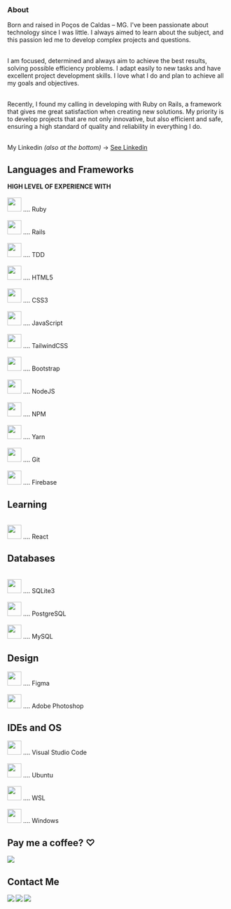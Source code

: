 <h3>About</h3>

Born and raised in Poços de Caldas – MG. I've been passionate about technology since I was little. I always aimed to learn about the subject, and this passion led me to develop complex projects and questions.<br><br>

I am focused, determined and always aim to achieve the best results, solving possible efficiency problems. I adapt easily to new tasks and have excellent project development skills. I love what I do and plan to achieve all my goals and objectives.<br><br>

Recently, I found my calling in developing with Ruby on Rails, a framework that gives me great satisfaction when creating new solutions. My priority is to develop projects that are not only innovative, but also efficient and safe, ensuring a high standard of quality and reliability in everything I do.<br><br>

My Linkedin <i>(also at the bottom)</i> -> <a href="https://www.linkedin.com/in/rickkque/">See Linkedin</a>

## Languages and Frameworks
<p>
  <strong>HIGH LEVEL OF EXPERIENCE WITH</strong>
  <br>
  <br>
  <img height="32" src="https://github.com/user-attachments/assets/fe3ad385-0a2c-43ac-879e-7b1ce0383b57"/>
  .... Ruby
  <br>
  <br>
  <img height="32" src="https://github.com/user-attachments/assets/8e80b082-45b1-481f-966d-4dc2e9ec66ca"/>
  .... Rails
  <br>
  <br>
  <img height="32" src="https://github.com/user-attachments/assets/e60fef95-9e11-47f8-92b4-255bea404ba6"/>
  .... TDD
  <br>
  <br>
  <img height="32" src="https://github.com/user-attachments/assets/bd3f1c20-f73d-40b4-8c88-e42477ee8364"/>
  .... HTML5
  <br>
  <br>
  <img height="32" src="https://github.com/user-attachments/assets/84025b83-4cc4-4171-9547-5e4dacfb4394"/>
  .... CSS3
  <br>
  <br>
  <img height="32" src="https://github.com/user-attachments/assets/8d2d014a-ebce-47de-bf01-e85634f34866"/>
  .... JavaScript
  <br>
  <br>
  <img height="32" src="https://github.com/user-attachments/assets/56db7fb5-54bc-4777-9b2b-63e3b6316b53"/>
  .... TailwindCSS
  <br>
  <br>
  <img height="32" src="https://github.com/user-attachments/assets/bfc767ae-7b91-43d5-9b3a-e8d494775912"/>
  .... Bootstrap
  <br>
  <br>
  <img height="32" src="https://github.com/user-attachments/assets/65644d86-cb7a-4c6b-8f88-6e0af81417b3"/>
  .... NodeJS
  <br>
  <br>
  <img height="32" src="https://github.com/user-attachments/assets/50542eb3-7a15-4f0d-8acf-0e17442ef41c"/>
  .... NPM
  <br>
  <br>
  <img height="32" src="https://github.com/user-attachments/assets/091de9c8-48f3-4201-a3f0-f05ff15ee04d"/>
  .... Yarn
  <br>
  <br>
  <img height="32" src="https://github.com/user-attachments/assets/b46457f0-2005-46a7-b795-01df4cb2c108"/>
  .... Git
  <br>
  <br>
  <img height="32" src="https://github.com/user-attachments/assets/2e62e900-01ba-426c-b187-1b8b30bb7fed"/>
  .... Firebase
</p>

## Learning
<p>
  <br>
  <img height="32" src="https://github.com/user-attachments/assets/2276ffe1-79fa-4f7b-9a11-429ce56fbbdd"/>
  .... React
</p>

## Databases
<p>
  <br>
  <img height="32" src="https://github.com/user-attachments/assets/c07a5659-b98a-4f2d-9f5c-59086c5cfb7c"/>
  .... SQLite3
  <br>
  <br>
  <img height="32" src="https://github.com/user-attachments/assets/6e5d98ef-f2a3-4bbc-8274-eb9f46dc2366"/>
  .... PostgreSQL
  <br>
  <br>
  <img height="32" src="https://github.com/user-attachments/assets/1e2a4c3c-ff3f-43b1-a1c1-8506cb39a6d2"/>
  .... MySQL
</p>

## Design
<p>
  <img height="32" src="https://github.com/user-attachments/assets/ccfb2570-632a-44ca-817e-123170cc1794"/>
  .... Figma
  <br>
  <br>
  <img height="32" src="https://github.com/user-attachments/assets/3877e01c-ae0a-4445-95f5-9d9e521d2afe"/>
  .... Adobe Photoshop
</p>

## IDEs and OS
<p>
  <img height="32" src="https://github.com/user-attachments/assets/eee229a1-550f-487d-bd5d-419e28cdb1f7"/>
  .... Visual Studio Code
  <br>
  <br>
  <img height="32" src="https://github.com/user-attachments/assets/464503eb-68df-4d23-830b-9294822b3e92"/>
  .... Ubuntu
  <br>
  <br>
  <img height="32" src="https://github.com/user-attachments/assets/e8887e82-6193-43d2-8ac1-7d9255875e77"/>
  .... WSL
  <br>
  <br>
  <img height="32" src="https://github.com/user-attachments/assets/e90dc2e6-1ea1-44cf-8f2c-03967315d0be"/>
  .... Windows
</p>

## Pay me a coffee? ♡
[<img align="left" src="https://img.shields.io/badge/sponsor-30363D?style=for-the-badge&logo=GitHub-Sponsors&logoColor=#white"/>][donate]<br>

## Contact Me
[<img align="left" src="https://img.shields.io/badge/WhatsApp-25D366?style=for-the-badge&logo=whatsapp&logoColor=white"/>][whatsapp]
[<img align="left" src="https://img.shields.io/badge/Gmail-D14836?style=for-the-badge&logo=gmail&logoColor=white"/>][gmail]
[<img align="left" src="https://img.shields.io/badge/LinkedIn-0077B5?style=for-the-badge&logo=linkedin&logoColor=white"/>][linkedIn]

[donate]:https://nubank.com.br/pagar/1kvjqh/pZII7Fvb9u
[gmail]:https://mail.google.com/mail/u/0/#search/Contact+me+on+my+email%3A+rickkque%40gmail.com
[whatsapp]:http://api.whatsapp.com/send?phone=5535992260481
[linkedIn]:https://www.linkedin.com/in/rickkque
